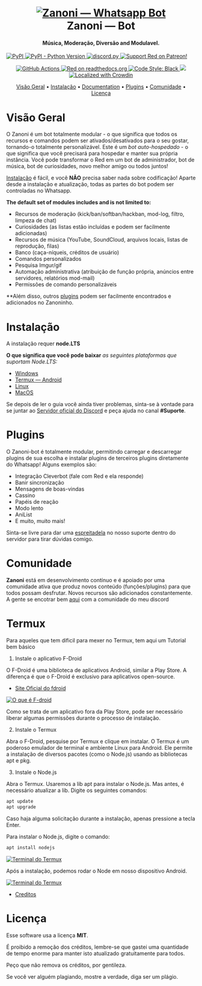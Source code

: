 <h1 align="center">
  <br>
  <a href="https://github.com/Polabiel/Zanoni-bot"><img src="https://telegra.ph/file/985dc21e18bd1862114f5.png" alt="Zanoni — Whatsapp Bot"></a>
  <br>
  Zanoni — Bot
  <br>  
</h1>

<h4 align="center">Música, Moderação, Diversão and Modulavel.</h4>
  <a href="https://pypi.org/project/Red-DiscordBot/">
     <img alt="PyPI" src="https://img.shields.io/pypi/v/Red-Discordbot">
  </a>
  <a href="https://www.python.org/downloads/">
    <img alt="PyPI - Python Version" src="https://img.shields.io/pypi/pyversions/Red-Discordbot">
  </a>
  <a href="https://github.com/Rapptz/discord.py/">
     <img src="https://img.shields.io/badge/discord-py-blue.svg" alt="discord.py">
  </a>
  <a href="https://www.patreon.com/Red_Devs">
    <img src="https://img.shields.io/badge/Support-Red!-red.svg" alt="Support Red on Patreon!">
  </a>
</p>
<p align="center">
  <a href="https://github.com/Cog-Creators/Red-DiscordBot/actions">
    <img src="https://img.shields.io/github/actions/workflow/status/Cog-Creators/Red-Discordbot/tests.yml?label=tests" alt="GitHub Actions">
  </a>
  <a href="http://docs.discord.red/en/stable/?badge=stable">
    <img src="https://readthedocs.org/projects/red-discordbot/badge/?version=stable" alt="Red on readthedocs.org">
  </a>
  <a href="https://github.com/psf/black">
    <img src="https://img.shields.io/badge/code%20style-black-000000.svg" alt="Code Style: Black">
  </a>
  <a href="http://makeapullrequest.com">
    <img src="https://img.shields.io/badge/PRs-welcome-brightgreen.svg">
  </a>
  <a href="https://crowdin.com/project/red-discordbot">
    <img src="https://d322cqt584bo4o.cloudfront.net/red-discordbot/localized.svg" alt="Localized with Crowdin">
  </a>
</p>

<p align="center">
  <a href="#visão-geral">Visão Geral</a>
  •
  <a href="#installation">Instalação</a>
  •
  <a href="http://docs.discord.red/en/stable/index.html">Documentation</a>
  •
  <a href="#plugins">Plugins</a>
  •
  <a href="#comunidade">Comunidade</a>
  •
  <a href="#licença">Licença</a>
</p>

# Visão Geral

O Zanoni é um bot totalmente modular - o que significa que todos os recursos e comandos podem ser ativados/desativados para o seu
gostar, tornando-o totalmente personalizável. Este é um *bot auto-hospedado* - o que significa que você precisará
para hospedar e manter sua própria instância. Você pode transformar o Red em um bot de administrador, bot de música, bot de curiosidades,
novo melhor amigo ou todos juntos!

[Instalação](#Instalação) é fácil, e você **NÃO** precisa saber nada sobre codificação! Aparte
desde a instalação e atualização, todas as partes do bot podem ser controladas no Whatsapp.

**The default set of modules includes and is not limited to:**

- Recursos de moderação (kick/ban/softban/hackban, mod-log, filtro, limpeza de chat)
- Curiosidades (as listas estão incluídas e podem ser facilmente adicionadas)
- Recursos de música (YouTube, SoundCloud, arquivos locais, listas de reprodução, filas)
- Banco (caça-níqueis, créditos de usuário)
- Comandos personalizados
- Pesquisa Imgur/gif
- Automação administrativa (atribuição de função própria, anúncios entre servidores, relatórios mod-mail)
- Permissões de comando personalizáveis

**Além disso, outros [plugins](#plugins) podem ser facilmente encontrados e adicionados no Zanoninho.

# Instalação

A instalação requer **node.LTS**

**O que significa que você pode baixar** *as seguintes plataformas que suportam Node.LTS:*

- [Windows](https://nodejs.org/pt-br/download/)
- [Termux — Android](#Termux)
- [Linux](https://nodejs.org/pt-br/download/)
- [MacOS](https://nodejs.org/pt-br/download/)

Se depois de ler o guia você ainda tiver problemas, sinta-se à vontade para se juntar ao
[Servidor oficial do Discord](https://discord.gg/QVRM3Z3eY9) e peça ajuda no canal **#Suporte**.

# Plugins

O Zanoni-bot é totalmente modular, permitindo carregar e descarregar plugins de sua escolha e instalar plugins de terceiros
plugins diretamente do Whatsapp! Alguns exemplos são:

- Integração Cleverbot (fale com Red e ela responde)
- Banir sincronização
- Mensagens de boas-vindas
- Cassino
- Papéis de reação
- Modo lento
- AniList
- E muito, muito mais!

Sinta-se livre para dar uma [espreitadela](https://discord.gg/QVRM3Z3eY9) no nosso suporte dentro do servidor para tirar dúvidas comigo.

# Comunidade

**Zanoni** está em desenvolvimento contínuo e é apoiado por uma comunidade ativa que produz novos conteúdo (funções/plugins) para que todos possam desfrutar. Novos recursos são adicionados constantemente. A gente se encotrar bem [aqui](https://discord.gg/QVRM3Z3eY9) com a comunidade do meu discord

# Termux

Para aqueles que tem dificil para mexer no Termux, tem aqui um Tutorial bem básico

1. Instale o aplicativo F-Droid

O F-Droid é uma biblioteca de aplicativos Android, similar a Play Store. A diferença é que o F-Droid é exclusivo para aplicativos open-source.

- [Site Oficial do fdroid](fdroid.org)

<a href="https://fdroid.org"><img src="https://content.invisioncic.com/v310067/monthly_2022_07/f-droid.png.9c45eb46593f3eb4276b56b7e5534118.png" alt="O que é F-droid"></a>

Como se trata de um aplicativo fora da Play Store, pode ser necessário liberar algumas permissões durante o processo de instalação.

2. Instale o Termux

Abra o F-Droid, pesquise por Termux e clique em instalar. O Termux é um poderoso emulador de terminal e ambiente Linux para Android. Ele permite a instalação de diversos pacotes (como o Node.js) usando as bibliotecas apt e pkg.

3. Instale o Node.js

Abra o Termux. Usaremos a lib apt para instalar o Node.js. Mas antes, é necessário atualizar a lib. Digite os seguintes comandos:

```bash
apt update
apt upgrade
```

Caso haja alguma solicitação durante a instalação, apenas pressione a tecla Enter.

Para instalar o Node.js, digite o comando:

```bash
apt install nodejs
```

<a href=""><img src="https://content.invisioncic.com/v310067/monthly_2022_07/apt-nodejs.png.94906a380be23e14fc1f8e13c89820cb.png" alt="Terminal do Termux"></a>

Após a instalação, podemos rodar o Node em nosso dispositivo Android.

<a href=""><img src="https://content.invisioncic.com/v310067/monthly_2022_07/node-running.png.4a758f1bb384e6c748c9ca14af7458ae.png" alt="Terminal do Termux"></a>

- [Creditos](https://forum.casadodesenvolvedor.com.br/topic/44722-como-emular-um-terminal-linux-e-instalar-o-nodejs-no-android/)

# Licença

Esse software usa a licença **MIT**.

É proibido a remoção dos créditos, lembre-se que gastei uma quantidade de tempo enorme para manter isto atualizado gratuitamente para todos.

Peço que não remova os créditos, por gentileza.

Se você ver alguém plagiando, mostre a verdade, diga ser um plágio.